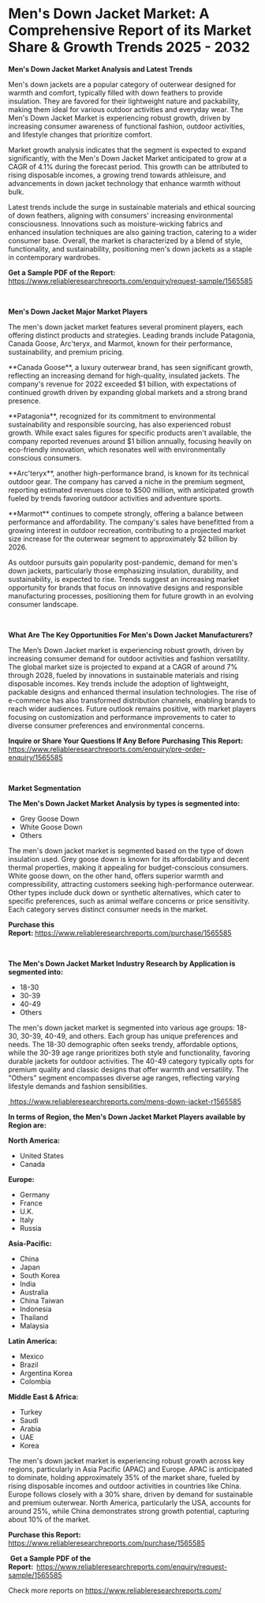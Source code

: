 <p><h1>Men's Down Jacket Market: A Comprehensive Report of its Market Share & Growth Trends 2025 - 2032</h1></p><p><strong>Men's Down Jacket Market Analysis and Latest Trends</strong></p>
<p><p>Men's down jackets are a popular category of outerwear designed for warmth and comfort, typically filled with down feathers to provide insulation. They are favored for their lightweight nature and packability, making them ideal for various outdoor activities and everyday wear. The Men's Down Jacket Market is experiencing robust growth, driven by increasing consumer awareness of functional fashion, outdoor activities, and lifestyle changes that prioritize comfort. </p><p>Market growth analysis indicates that the segment is expected to expand significantly, with the Men's Down Jacket Market anticipated to grow at a CAGR of 4.1% during the forecast period. This growth can be attributed to rising disposable incomes, a growing trend towards athleisure, and advancements in down jacket technology that enhance warmth without bulk. </p><p>Latest trends include the surge in sustainable materials and ethical sourcing of down feathers, aligning with consumers' increasing environmental consciousness. Innovations such as moisture-wicking fabrics and enhanced insulation techniques are also gaining traction, catering to a wider consumer base. Overall, the market is characterized by a blend of style, functionality, and sustainability, positioning men's down jackets as a staple in contemporary wardrobes.</p></p>
<p><strong>Get a Sample PDF of the Report:&nbsp;</strong> <a href="https://www.reliableresearchreports.com/enquiry/request-sample/1565585?utm_campaign=2743&utm_medium=2&utm_source=Github&utm_content=ia&utm_term=04042025&utm_id=mens-down-jacket">https://www.reliableresearchreports.com/enquiry/request-sample/1565585</a></p>
<p>&nbsp;</p>
<p><strong>Men's Down Jacket Major Market Players</strong></p>
<p><p>The men's down jacket market features several prominent players, each offering distinct products and strategies. Leading brands include Patagonia, Canada Goose, Arc'teryx, and Marmot, known for their performance, sustainability, and premium pricing.</p><p>**Canada Goose**, a luxury outerwear brand, has seen significant growth, reflecting an increasing demand for high-quality, insulated jackets. The company's revenue for 2022 exceeded $1 billion, with expectations of continued growth driven by expanding global markets and a strong brand presence.</p><p>**Patagonia**, recognized for its commitment to environmental sustainability and responsible sourcing, has also experienced robust growth. While exact sales figures for specific products aren't available, the company reported revenues around $1 billion annually, focusing heavily on eco-friendly innovation, which resonates well with environmentally conscious consumers.</p><p>**Arc'teryx**, another high-performance brand, is known for its technical outdoor gear. The company has carved a niche in the premium segment, reporting estimated revenues close to $500 million, with anticipated growth fueled by trends favoring outdoor activities and adventure sports.</p><p>**Marmot** continues to compete strongly, offering a balance between performance and affordability. The company's sales have benefitted from a growing interest in outdoor recreation, contributing to a projected market size increase for the outerwear segment to approximately $2 billion by 2026.</p><p>As outdoor pursuits gain popularity post-pandemic, demand for men's down jackets, particularly those emphasizing insulation, durability, and sustainability, is expected to rise. Trends suggest an increasing market opportunity for brands that focus on innovative designs and responsible manufacturing processes, positioning them for future growth in an evolving consumer landscape.</p></p>
<p>&nbsp;</p>
<p><strong>What Are The Key Opportunities For Men's Down Jacket Manufacturers?</strong></p>
<p><p>The Men’s Down Jacket market is experiencing robust growth, driven by increasing consumer demand for outdoor activities and fashion versatility. The global market size is projected to expand at a CAGR of around 7% through 2028, fueled by innovations in sustainable materials and rising disposable incomes. Key trends include the adoption of lightweight, packable designs and enhanced thermal insulation technologies. The rise of e-commerce has also transformed distribution channels, enabling brands to reach wider audiences. Future outlook remains positive, with market players focusing on customization and performance improvements to cater to diverse consumer preferences and environmental concerns.</p></p>
<p><strong>Inquire or Share Your Questions If Any Before Purchasing This Report:</strong> <a href="https://www.reliableresearchreports.com/enquiry/pre-order-enquiry/1565585?utm_campaign=2743&utm_medium=2&utm_source=Github&utm_content=ia&utm_term=04042025&utm_id=mens-down-jacket">https://www.reliableresearchreports.com/enquiry/pre-order-enquiry/1565585</a></p>
<p>&nbsp;</p>
<p><strong>Market Segmentation</strong></p>
<p><strong>The Men's Down Jacket Market Analysis by types is segmented into:</strong></p>
<p><ul><li>Grey Goose Down</li><li>White Goose Down</li><li>Others</li></ul></p>
<p><p>The men's down jacket market is segmented based on the type of down insulation used. Grey goose down is known for its affordability and decent thermal properties, making it appealing for budget-conscious consumers. White goose down, on the other hand, offers superior warmth and compressibility, attracting customers seeking high-performance outerwear. Other types include duck down or synthetic alternatives, which cater to specific preferences, such as animal welfare concerns or price sensitivity. Each category serves distinct consumer needs in the market.</p></p>
<p><strong>Purchase this Report:&nbsp;</strong><a href="https://www.reliableresearchreports.com/purchase/1565585?utm_campaign=2743&utm_medium=2&utm_source=Github&utm_content=ia&utm_term=04042025&utm_id=mens-down-jacket">https://www.reliableresearchreports.com/purchase/1565585</a></p>
<p>&nbsp;</p>
<p><strong>The Men's Down Jacket Market Industry Research by Application is segmented into:</strong></p>
<p><ul><li>18-30</li><li>30-39</li><li>40-49</li><li>Others</li></ul></p>
<p><p>The men's down jacket market is segmented into various age groups: 18-30, 30-39, 40-49, and others. Each group has unique preferences and needs. The 18-30 demographic often seeks trendy, affordable options, while the 30-39 age range prioritizes both style and functionality, favoring durable jackets for outdoor activities. The 40-49 category typically opts for premium quality and classic designs that offer warmth and versatility. The "Others" segment encompasses diverse age ranges, reflecting varying lifestyle demands and fashion sensibilities.</p></p>
<p><a href="https://www.reliableresearchreports.com/mens-down-jacket-r1565585?utm_campaign=2743&utm_medium=2&utm_source=Github&utm_content=ia&utm_term=04042025&utm_id=mens-down-jacket">&nbsp;https://www.reliableresearchreports.com/mens-down-jacket-r1565585</a></p>
<p><strong>In terms of Region, the Men's Down Jacket Market Players available by Region are:</strong></p>
<p>
    <p> <strong> North America: </strong>
        <ul>
            <li>United States</li>
            <li>Canada</li>
        </ul>
        </p> 
    <p> <strong> Europe: </strong>
        <ul>
            <li>Germany</li>
            <li>France</li>
            <li>U.K.</li>
            <li>Italy</li>
            <li>Russia</li>
        </ul>
        </p> 
    <p> <strong> Asia-Pacific: </strong>
        <ul>
            <li>China</li>
            <li>Japan</li>
            <li>South Korea</li>
            <li>India</li>
            <li>Australia</li>
            <li>China Taiwan</li>
            <li>Indonesia</li>
            <li>Thailand</li>
            <li>Malaysia</li>
        </ul>
        </p> 
    <p> <strong> Latin America: </strong>
        <ul>
            <li>Mexico</li>
            <li>Brazil</li>
            <li>Argentina Korea</li>
            <li>Colombia</li>
        </ul>
        </p> 
    <p> <strong> Middle East & Africa: </strong>
        <ul>
            <li>Turkey</li>
            <li>Saudi</li>
            <li>Arabia</li>
            <li>UAE</li>
            <li>Korea</li>
        </ul>
    </p>
    </p>
<p><p>The men's down jacket market is experiencing robust growth across key regions, particularly in Asia Pacific (APAC) and Europe. APAC is anticipated to dominate, holding approximately 35% of the market share, fueled by rising disposable incomes and outdoor activities in countries like China. Europe follows closely with a 30% share, driven by demand for sustainable and premium outerwear. North America, particularly the USA, accounts for around 25%, while China demonstrates strong growth potential, capturing about 10% of the market.</p></p>
<p><strong>Purchase this Report: </strong><a href="https://www.reliableresearchreports.com/purchase/1565585?utm_campaign=2743&utm_medium=2&utm_source=Github&utm_content=ia&utm_term=04042025&utm_id=mens-down-jacket">https://www.reliableresearchreports.com/purchase/1565585</a></p>
<p>&nbsp;<strong>Get a Sample PDF of the Report:&nbsp;&nbsp;</strong><a href="https://www.reliableresearchreports.com/enquiry/request-sample/1565585?utm_campaign=2743&utm_medium=2&utm_source=Github&utm_content=ia&utm_term=04042025&utm_id=mens-down-jacket">https://www.reliableresearchreports.com/enquiry/request-sample/1565585</a></p>
<p><strong></strong></p>
<p>Check more reports on <a href="https://www.reliableresearchreports.com/?utm_campaign=2743&utm_medium=2&utm_source=Github&utm_content=ia&utm_term=04042025&utm_id=mens-down-jacket">https://www.reliableresearchreports.com/</a></p>